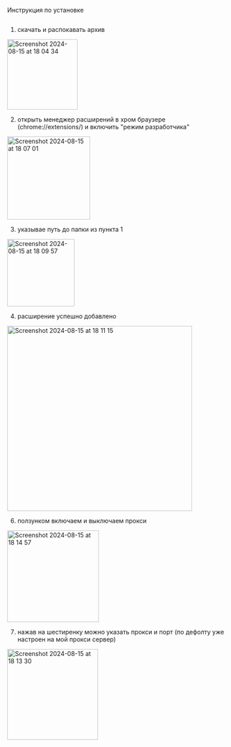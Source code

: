 Инструкция по установке

<p align="left">
<a href="https://github.com/shumilovsergey/proxy-frog/archive/refs/heads/main.zip" target="blank"><img align="center" src="https://github.com/user-attachments/assets/854f2d52-c2cc-4c1c-8fc4-3ed6f492b7a5" alt=""/></a>
</p>

1. скачать и распокавать архив
<img width="162" alt="Screenshot 2024-08-15 at 18 04 34" src="https://github.com/user-attachments/assets/b65d1b58-15e5-4b96-8a7d-f2fb4a365792">

2. открыть менеджер расширений в хром браузере (chrome://extensions/) и включить "режим разработчика"
<img width="191" alt="Screenshot 2024-08-15 at 18 07 01" src="https://github.com/user-attachments/assets/a8e41a77-5ce0-4389-b9d2-7a25bedc8691">

3. указывае путь до папки из пункта 1
<img width="155" alt="Screenshot 2024-08-15 at 18 09 57" src="https://github.com/user-attachments/assets/024ab6fc-be3b-49db-aab7-40075ee6224b">

4. расширение успешно добавлено
<img width="426" alt="Screenshot 2024-08-15 at 18 11 15" src="https://github.com/user-attachments/assets/8e2b62f0-cb86-4ea4-a8ef-fc981055c2b1">

6. ползунком включаем и выключаем прокси
<img width="211" alt="Screenshot 2024-08-15 at 18 14 57" src="https://github.com/user-attachments/assets/267642ff-36c3-48f2-87a8-d5fef9bd6ac7">

7. нажав на шестиренку можно указать прокси и порт (по дефолту уже настроен на мой прокси сервер) 
<img width="209" alt="Screenshot 2024-08-15 at 18 13 30" src="https://github.com/user-attachments/assets/151fd5c2-9bcf-48d3-97d5-eec64c1fcf75">


